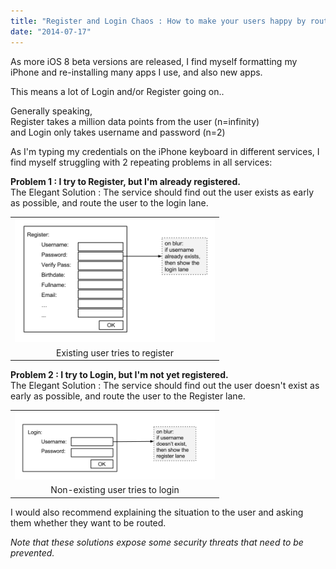 ```yaml
---
title: "Register and Login Chaos : How to make your users happy by routing them well"
date: "2014-07-17"
---
```


As more iOS 8 beta versions are released, I find myself formatting my iPhone and re-installing many apps I use, and also new apps.  
  
This means a lot of Login and/or Register going on..  
  
Generally speaking,  
Register takes a million data points from the user (n=infinity)  
and Login only takes username and password (n=2)  
  
As I'm typing my credentials on the iPhone keyboard in different services, I find myself struggling with 2 repeating problems in all services:  
  
**Problem 1 : I try to Register, but I'm already registered.**  
The Elegant Solution : The service should find out the user exists as early as possible, and route the user to the login lane.  
  

<table align="center" cellpadding="0" cellspacing="0" class="tr-caption-container" style="margin-left:auto;margin-right:auto;text-align:center;"><tbody><tr><td style="text-align:center;"><a href="https://nurnachman.files.wordpress.com/2014/07/49531-regitserlane.png" style="margin-left:auto;margin-right:auto;"><img border="0" src="images/49531-regitserlane.png" height="198" width="320"></a></td></tr><tr><td class="tr-caption" style="text-align:center;">Existing user tries to register</td></tr></tbody></table>

**Problem 2 : I try to Login, but I'm not yet registered.**  
The Elegant Solution : The service should find out the user doesn't exist as early as possible, and route the user to the Register lane.  

<table align="center" cellpadding="0" cellspacing="0" class="tr-caption-container" style="margin-left:auto;margin-right:auto;text-align:center;"><tbody><tr><td style="text-align:center;"><a href="https://nurnachman.files.wordpress.com/2014/07/c031e-loginlane.png" style="margin-left:auto;margin-right:auto;"><img border="0" src="images/c031e-loginlane.png" height="108" width="320"></a></td></tr><tr><td class="tr-caption" style="text-align:center;">Non-existing user tries to login</td></tr></tbody></table>

  
I would also recommend explaining the situation to the user and asking them whether they want to be routed.  
  
_Note that these solutions expose some security threats that need to be prevented._
